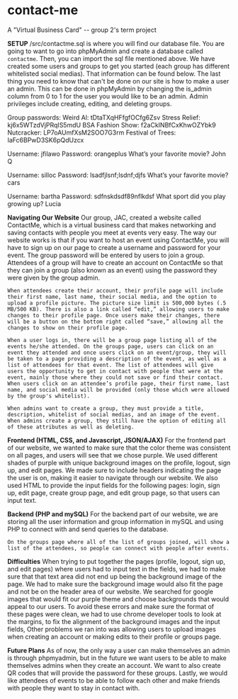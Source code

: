 # contact-me
A "Virtual Business Card" -- group 2's term project

**SETUP**
/src/contactme.sql is where you will find our database file. You are going to want to go into phpMyAdmin and create a database called `contactme`. Then, you can import the sql file mentioned above. We have created some users and groups to get you started (each group has different whitelisted social medias). That information can be found below. The last thing you need to know that can't be done on our site is how to make a user an admin. This can be done in phpMyAdmin by changing the is_admin column from 0 to 1 for the user you would like to be an admin. Admin privileges include creating, editing, and deleting groups.

Group passwords:
Weird Al: tDtaTXqHFfgfOCfg6Zsv
Stress Relief: kj6x5WTzdVjPRqIS5mdU
BSA Fashion Show: f2aCkINBfCxKhwOZYbk9
Nutcracker: LP7oAUmfXsM2SOO7G3rm
Festival of Trees: IaFc6BPwD3SK6pQdUzcx

Username: jfilawo
Password: orangeplus
What’s your favorite movie? John Q

Username: silloc
Password: lsadfjlsnf;lsdnf;djfs
What’s your favorite movie? cars

Username: bartha
Password: sdfnskdsdf89nflkdsf
What sport did you play growing up? Lucia


**Navigating Our Website**
    Our group, JAC, created a website called ContactMe, which is a virtual business card that makes networking and saving contacts with people you meet at events very easy. The way our website works is that if you want to host an event using ContactMe, you will have to sign up on our page to create a username and password for your event. The group password will be entered by users to join a group. Attendees of a group will have to create an account on ContactMe so that they can join a group (also known as an event) using the password they were given by the group admin.
	
    When attendees create their account, their profile page will include their first name, last name, their social media, and the option to upload a profile picture. The picture size limit is 500,000 bytes (.5 MB/500 KB). There is also a link called “edit,” allowing users to make changes to their profile page. Once users make their changes, there will be a button on the bottom right called “save,” allowing all the changes to show on their profile page. 

    When a user logs in, there will be a group page listing all of the events he/she attended. On the groups page, users can click on an event they attended and once users click on an event/group, they will be taken to a page providing a description of the event, as well as a list of attendees for that event. The list of attendees will give users the opportunity to get in contact with people that were at the event, mainly those where they could not save or find their contact. When users click on an attendee’s profile page, their first name, last name, and social media will be provided (only those which were allowed by the group's whitelist). 

    When admins want to create a group, they must provide a title, description, whitelist of social medias, and an image of the event. When admins create a group, they still have the option of editing all of these attributes as well as deleting.

**Frontend (HTML, CSS, and Javascript, JSON/AJAX)**
   For the frontend part of our website, we wanted to make sure that the color theme was consistent on all pages, and users will see that we chose purple. We used different shades of purple with unique background images on the profile, logout, sign up, and edit pages. We made sure to include headers indicating the page the user is on, making it easier to navigate through our website. We also used HTML to provide the input fields for the following pages: login, sign up, edit page, create group page, and edit group page, so that users can input text. 

**Backend (PHP and mySQL)**
	For the backend part of our website, we are storing all the user information and group information in mySQL and using PHP to connect with and send queries to the database. 

    On the groups page where all of the list of groups joined, will show a list of the attendees, so people can connect with people after events. 

**Difficulties**
    When trying to put together the pages (profile, logout, sign up, and edit pages) where users had to input text in the fields, we had to make sure that that text area did not end up being the background image of the page. We had to make sure the background image would also fit the page and not be on the header area of our website. We searched for google images that would fit our purple theme and choose backgrounds that would appeal to our users. To avoid these errors and make sure the format of these pages were clean, we had to use chrome developer tools to look at the margins, to fix the alignment of the background images and the input fields, Other problems we ran into was allowing users to upload images when creating an account or making edits to their profile or groups page. 

**Future Plans**
    As of now, the only way a user can make themselves an admin is through phpmyadmin, but in the future we want users to be able to make themselves admins when they create an account. We want to also create QR codes that will provide the password for these groups. Lastly, we would like attendees of events to be able to follow each other and make friends with people they want to stay in contact with. 